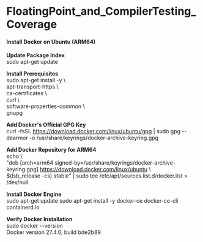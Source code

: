 # FloatingPoint_and_CompilerTesting_Coverage
####  Install Docker on Ubuntu (ARM64)

**Update Package Index**   
sudo apt-get update

**Install Prerequisites**  
sudo apt-get install -y \\  
    apt-transport-https \\  
    ca-certificates \\  
    curl \\  
    software-properties-common \\  
    gnupg

**Add Docker's Official GPG Key**        
curl -fsSL https://download.docker.com/linux/ubuntu/gpg | sudo gpg --dearmor -o /usr/share/keyrings/docker-archive-keyring.gpg

**Add Docker Repository for ARM64**   
echo \\  
  "deb [arch=arm64 signed-by=/usr/share/keyrings/docker-archive-keyring.gpg] https://download.docker.com/linux/ubuntu \\  
  $(lsb_release -cs) stable" | sudo tee /etc/apt/sources.list.d/docker.list > /dev/null

**Install Docker Engine**   
sudo apt-get update
sudo apt-get install -y docker-ce docker-ce-cli containerd.io

**Verify Docker Installation**   
sudo docker --version  
Docker version 27.4.0, build bde2b89
